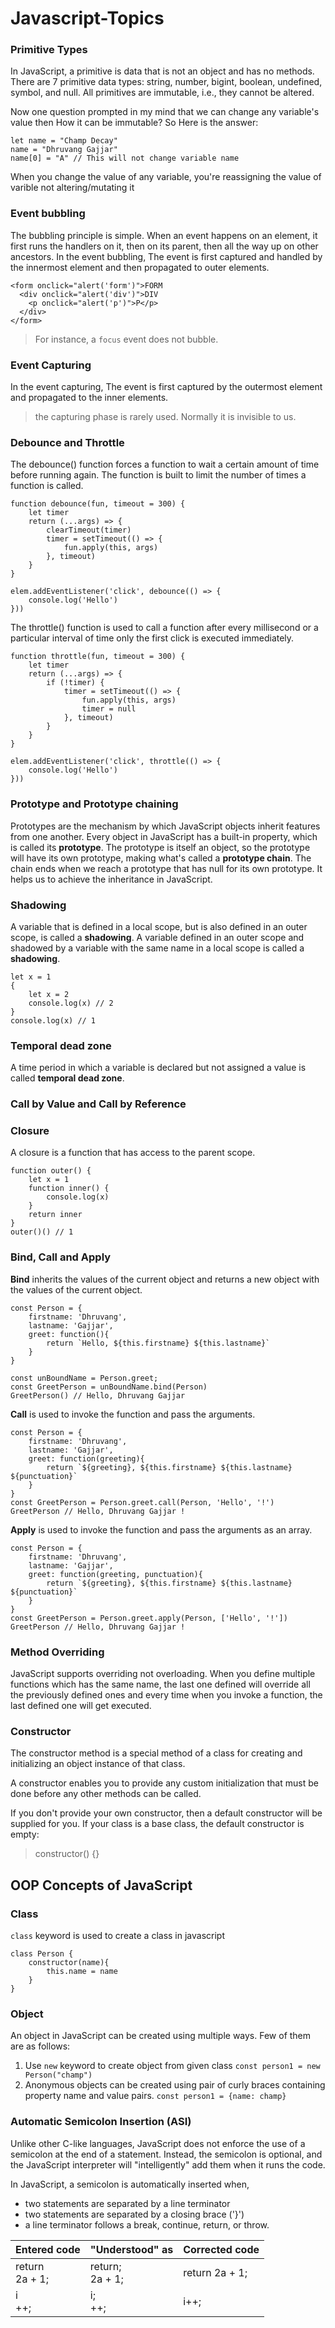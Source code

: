 # Javascript-Topics

### Primitive Types

In JavaScript, a primitive is data that is not an object and has no methods. There are 7 primitive data types: string, number, bigint, boolean, undefined, symbol, and null.
All primitives are immutable, i.e., they cannot be altered.

Now one question prompted in my mind that we can change any variable's value then How it can be immutable? So Here is the answer: 
```
let name = "Champ Decay"
name = "Dhruvang Gajjar"
name[0] = "A" // This will not change variable name
```

When you change the value of any variable, you're reassigning the value of varible not altering/mutating it

### Event bubbling

The bubbling principle is simple. When an event happens on an element, it first runs the handlers on it, then on its parent, then all the way up on other ancestors.
In the event bubbling, The event is first captured and handled by the innermost element and then propagated to outer elements.

```
<form onclick="alert('form')">FORM
  <div onclick="alert('div')">DIV
    <p onclick="alert('p')">P</p>
  </div>
</form>
```

> For instance, a `focus` event does not bubble.

### Event Capturing

In the event capturing, The event is first captured by the outermost element and propagated to the inner elements.
> the capturing phase is rarely used. Normally it is invisible to us.
### Debounce and Throttle

The debounce() function forces a function to wait a certain amount of time before running again. The function is built to limit the number of times a function is called. 

```
function debounce(fun, timeout = 300) {
    let timer
    return (...args) => {
        clearTimeout(timer)
        timer = setTimeout(() => {
            fun.apply(this, args)
        }, timeout)
    }
}

elem.addEventListener('click', debounce(() => {
    console.log('Hello')
}))
```

The throttle() function is used to call a function after every millisecond or a particular interval of time only the first click is executed immediately.

```
function throttle(fun, timeout = 300) {
    let timer
    return (...args) => {
        if (!timer) {
            timer = setTimeout(() => {
                fun.apply(this, args)
                timer = null
            }, timeout)
        }
    }
}

elem.addEventListener('click', throttle(() => {
    console.log('Hello')
}))
```

### Prototype and Prototype chaining
Prototypes are the mechanism by which JavaScript objects inherit features from one another. 
Every object in JavaScript has a built-in property, which is called its **prototype**. The prototype is itself an object, so the prototype will have its own prototype, making what's called a **prototype chain**. The chain ends when we reach a prototype that has null for its own prototype.
It helps us to achieve the inheritance in JavaScript.

### Shadowing
A variable that is defined in a local scope, but is also defined in an outer scope, is called a **shadowing**.
A variable defined in an outer scope and shadowed by a variable with the same name in a local scope is called a **shadowing**.
```
let x = 1
{
    let x = 2
    console.log(x) // 2
}
console.log(x) // 1
```

### Temporal dead zone
A time period in which a variable is declared but not assigned a value is called **temporal dead zone**.

### Call by Value and Call by Reference

### Closure
A closure is a function that has access to the parent scope. 
```
function outer() {
    let x = 1
    function inner() {
        console.log(x)
    }
    return inner
}
outer()() // 1
```

### Bind, Call and Apply

**Bind** inherits the values of the current object and returns a new object with the values of the current object.

```
const Person = {
    firstname: 'Dhruvang',
    lastname: 'Gajjar',
    greet: function(){
        return `Hello, ${this.firstname} ${this.lastname}`
    }
}

const unBoundName = Person.greet;
const GreetPerson = unBoundName.bind(Person)
GreetPerson() // Hello, Dhruvang Gajjar
```

**Call** is used to invoke the function and pass the arguments.

```
const Person = {
    firstname: 'Dhruvang',
    lastname: 'Gajjar',
    greet: function(greeting){
        return `${greeting}, ${this.firstname} ${this.lastname} ${punctuation}`
    }
}
const GreetPerson = Person.greet.call(Person, 'Hello', '!')
GreetPerson // Hello, Dhruvang Gajjar !
```

**Apply** is used to invoke the function and pass the arguments as an array.

```
const Person = {
    firstname: 'Dhruvang',
    lastname: 'Gajjar',
    greet: function(greeting, punctuation){
        return `${greeting}, ${this.firstname} ${this.lastname} ${punctuation}`
    }
}
const GreetPerson = Person.greet.apply(Person, ['Hello', '!'])
GreetPerson // Hello, Dhruvang Gajjar !
```

### Method Overriding
JavaScript supports overriding not overloading. When you define multiple functions which has the same name, the last one defined will override all the previously defined ones and every time when you invoke a function, the last defined one will get executed.


### Constructor

The constructor method is a special method of a class for creating and initializing an object instance of that class.

A constructor enables you to provide any custom initialization that must be done before any other methods can be called.

If you don't provide your own constructor, then a default constructor will be supplied for you. If your class is a base class, the default constructor is empty:
> constructor() {}

## OOP Concepts of JavaScript

### Class
`class` keyword is used to create a class in javascript
```
class Person {
    constructor(name){
        this.name = name
    }
}
```

### Object
An object in JavaScript can be created using multiple ways. Few of them are as follows: 
1. Use `new` keyword to create object from given class
`const person1 = new Person("champ")`
2. Anonymous objects can be created using pair of curly braces containing property name
and value pairs.
`const person1 = {name: champ}`


### Automatic Semicolon Insertion (ASI)

Unlike other C-like languages, JavaScript does not enforce the use of a semicolon at the end of a statement. Instead, the semicolon is optional, and the JavaScript interpreter will "intelligently" add them when it runs the code.

In JavaScript, a semicolon is automatically inserted when,
- two statements are separated by a line terminator
- two statements are separated by a closing brace ('}')
- a line terminator follows a break, continue, return, or throw.

| Entered code | "Understood" as | Corrected code | 
|--|--|--|
| return <br/> 2a + 1;|return; <br/> 2a + 1; | return 2a + 1; |
| i<br/>++; | i;<br/>++; | i++; |
